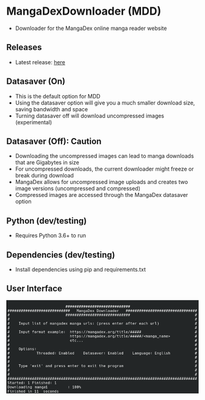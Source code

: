 # MangaDexDownloader (MDD)
* Downloader for the MangaDex online manga reader website

## Releases
* Latest release: [here](https://github.com/PandaCuddles/MangaDexDownloader/releases)

## Datasaver (On)
* This is the default option for MDD
* Using the datasaver option will give you a much smaller download size, saving bandwidth and space
* Turning datasaver off will download uncompressed images (experimental)

## Datasaver (Off): Caution
* Downloading the uncompressed images can lead to manga downloads that are Gigabytes in size
* For uncompressed downloads, the current downloader might freeze or break during download
* MangaDex allows for uncompressed image uploads and creates two image versions (uncompressed and compressed)
* Compressed images are accessed through the MangaDex datasaver option

## Python (dev/testing)
* Requires Python 3.6+ to run 

## Dependencies (dev/testing)
* Install dependencies using pip and requirements.txt

## User Interface
![UserInterface](/example_image.png)
